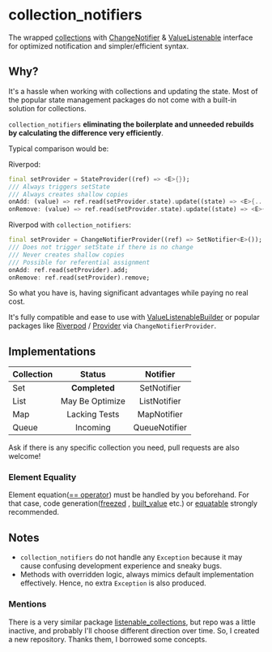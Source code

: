 # collection_notifiers

The wrapped [collections](https://api.dart.dev/stable/dart-collection/dart-collection-library.html)
with [ChangeNotifier](https://api.flutter.dev/flutter/foundation/ChangeNotifier-class.html)
& [ValueListenable](https://api.flutter.dev/flutter/foundation/ValueListenable-class.html) interface for optimized
notification and simpler/efficient syntax.

## Why?

It's a hassle when working with collections and updating the state. Most of the popular state management packages do not
come with a built-in solution for collections.

`collection_notifiers` **eliminating the boilerplate and unneeded rebuilds by calculating the difference very
efficiently**.

Typical comparison would be:

Riverpod:

```dart
final setProvider = StateProvider((ref) => <E>{});
/// Always triggers setState
/// Always creates shallow copies
onAdd: (value) => ref.read(setProvider.state).update((state) => <E>{...state, value});
onRemove: (value) => ref.read(setProvider.state).update((state) => <E>{...state..remove(value)});
```

Riverpod with `collection_notifiers`:

```dart
final setProvider = ChangeNotifierProvider((ref) => SetNotifier<E>());
/// Does not trigger setState if there is no change
/// Never creates shallow copies
/// Possible for referential assignment
onAdd: ref.read(setProvider).add;
onRemove: ref.read(setProvider).remove;
```

So what you have is, having significant advantages while paying no real cost.

It's fully compatible and ease to use with 
[ValueListenableBuilder](https://api.flutter.dev/flutter/widgets/ValueListenableBuilder-class.html) or popular
packages
like [Riverpod](https://pub.dev/documentation/flutter_riverpod/latest/flutter_riverpod/ChangeNotifierProvider-class.html)
/ [Provider](https://pub.dev/documentation/provider/latest/provider/ChangeNotifierProvider-class.html)
via `ChangeNotifierProvider`.

## Implementations

| Collection |     Status      |   Notifier    |
|------------|:---------------:|:-------------:|
| Set        |  **Completed**  |  SetNotifier  |  
| List       | May Be Optimize | ListNotifier  |
| Map        |  Lacking Tests  |  MapNotifier  |
| Queue      |    Incoming     | QueueNotifier |

Ask if there is any specific collection you need, pull requests are also welcome!

### Element Equality

Element equation([== operator](https://api.dart.dev/stable/2.13.4/dart-core/Object/operator_equals.html)) must be
handled by you beforehand. For that case, code generation([freezed](https://pub.dev/packages/freezed)
, [built_value](https://pub.dev/packages/built_value) etc.) or [equatable](https://pub.dev/packages/equatable) strongly
recommended.

## Notes

* `collection_notifiers` do not handle any `Exception` because it may cause confusing development experience and sneaky
  bugs.
* Methods with overridden logic, always mimics default implementation effectively. Hence, no extra `Exception` is also
  produced.

### Mentions

There is a very similar package [listenable_collections](https://github.com/escamoteur/listenable_collections), but repo
was a little inactive, and probably I'll choose different direction over time. So, I created a new repository. Thanks
them, I borrowed some concepts.